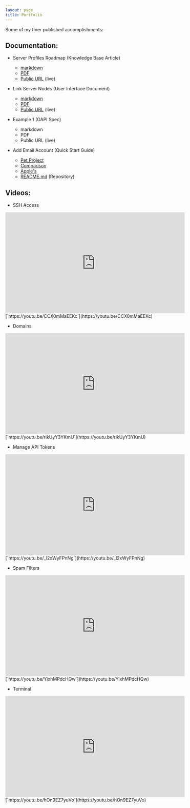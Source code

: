 ```yaml
---
layout: page
title: Portfolio
---
```


Some of my finer published accomplishments:

## Documentation:

* Server Profiles Roadmap (Knowledge Base Article)
  * [markdown](/assets/img/SPR.md)
  * [PDF](./assets/img/SPR.pdf)
  * [Public URL](https://docs.cpanel.net/knowledge-base/general-systems-administration/server-profiles-roadmap/) (live)

* Link Server Nodes (User Interface Document)
  * [markdown](../assets/img/LSN.md)
  * [PDF](assets/img/LSN.pdf)
  * [Public URL](https://docs.cpanel.net/whm/server-configuration/link-server-nodes/) (live)

* Example 1 (OAPI Spec)
  * markdown
  * PDF
  * Public URL (live)

* Add Email Account (Quick Start Guide)
  * [Pet Project](https://gmoney22.github.io/add-email/)
  * [Comparison](https://docs.cpanel.net/cpanel/email/create-an-email-account/)
  * [Apple's](https://support.apple.com/en-us/HT201320)
  * [README.md](https://github.com/GMoney22/add-email) (Repository)

## Videos:

* SSH Access
<iframe width="560" height="315" src="https://www.youtube.com/embed/CCX0mMaEEKc" title="YouTube video player" frameborder="0" allow="accelerometer; autoplay; clipboard-write; encrypted-media; gyroscope; picture-in-picture" allowfullscreen></iframe>
[`https://youtu.be/CCX0mMaEEKc`](https://youtu.be/CCX0mMaEEKc)

* Domains
<iframe width="560" height="315" src="https://www.youtube.com/embed/rikUyY3YKmU" title="YouTube video player" frameborder="0" allow="accelerometer; autoplay; clipboard-write; encrypted-media; gyroscope; picture-in-picture" allowfullscreen></iframe>
[`https://youtu.be/rikUyY3YKmU`](https://youtu.be/rikUyY3YKmU)

* Manage API Tokens
<iframe width="560" height="315" src="https://www.youtube.com/embed/_l2xWyFPnNg" title="YouTube video player" frameborder="0" allow="accelerometer; autoplay; clipboard-write; encrypted-media; gyroscope; picture-in-picture" allowfullscreen></iframe>
[`https://youtu.be/_l2xWyFPnNg`](https://youtu.be/_l2xWyFPnNg)

* Spam Filters
<iframe width="560" height="315" src="https://www.youtube.com/embed/YixhMPdcHQw" title="YouTube video player" frameborder="0" allow="accelerometer; autoplay; clipboard-write; encrypted-media; gyroscope; picture-in-picture" allowfullscreen></iframe>
[`https://youtu.be/YixhMPdcHQw`](https://youtu.be/YixhMPdcHQw)

* Terminal
<iframe width="560" height="315" src="https://www.youtube.com/embed/hOn9EZ7yuVo" title="YouTube video player" frameborder="0" allow="accelerometer; autoplay; clipboard-write; encrypted-media; gyroscope; picture-in-picture" allowfullscreen></iframe>
[`https://youtu.be/hOn9EZ7yuVo`](https://youtu.be/hOn9EZ7yuVo)
